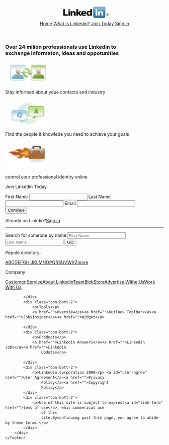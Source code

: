 <!DOCTYPE html>
<html lang="en">

<head>
    <meta charset="UTF-8">
    <meta name="viewport" content="width=device-width, initial-scale=1.0">
    <link rel="stylesheet" href="Linkedin.css">
    <title>Linkedin</title>
</head>

<body>
    <header class="head">
        <div class="logo"><img src="logo1.png" alt="logo" width="175px" height="50px"></div>
        <nav class="nav">
            <a href="#">Home</a>
            <a href="#">What is Linkedin?</a>
            <a href="#">Join Today</a>
            <a href="#">Sign in</a>
        </nav>
    </header>
    <main class="main-con">
        <div class="con-body">
            <div class="con-top">
                <div class="con-left">
                    <h3>Over 24 milion professionals use Linkedin to<br>exchange informaton, ideas and oppotunities</h3>
                    <div class="con-left-content">
                        <img src="users.png" alt="">
                        <p>Stay informed about youe contacts and industry</p>
                        <img src="chats.png" alt="">
                        <p>Find the people & knowlede you need to achieve your goals</p>
                        <img src="bag.png" alt="">
                        <p>control your professional identity online</p>
                    </div>
                </div>
                <div class="con-right">
                    <p class="join">Join Linkedin Today</p>
                    <form action="">
                        <div class="con-login">
                            <label for=""> First Name</label>
                            <input type="text" min="1" max="1" required>
                            <label for="">Last Name</label>
                            <input type="text" min="1" max="1" required>
                            <label for="">Email</label>
                            <input type="email" required>
                            <div></div>
                            <input class="submit" type="submit" value="Continue">
                            <div></div>
                            <p class="a1">Already on Linkdin?<a href="/signin">Sign in</a></p>
                        </div>
                    </form>
                </div>
            </div>
            <hr>
            <div class="con-bott">
                <form action="">
                    <div class="con-bott-1">
                        <label for=""> Search for someone by name
                            <input type="text" min="1" max="1" required placeholder="First Name">
                            <input type="text" min="1" max="1" required placeholder="Last Name">
                            <input class="GO" type="submit" value="GO">
                        </label>
                    </div>
                </form>
                <div class="con-bott-1">
                    <p>Pepole directory:</p><a href="">A</a><a href="">B</a><a href="">C</a><a href="">D</a><a
                        href="">E</a><a href="">F</a><a href="">G</a><a href="">H</a><a href="">I</a><a href="">J</a><a
                        href="">K</a><a href="">L</a><a href="">M</a><a href="">N</a><a href="">O</a><a href="">P</a><a
                        href="">Q</a><a href="">R</a><a href="">S</a><a href="">U</a><a href="">V</a><a href="">W</a><a
                        href="">X</a><a href="">Z</a><a href="">more</a>
                </div>
            </div>
        </div>
    </main>
    <footer class="con-footer">
        <div class="con-body-footer">
            <div class="con-bott-2">
                <p>Company</p>
                <a href="">Customer Service</a><a href="">About Linkedin</a><a href="">Team</a><a href="">Blok</a><a
                    href="">Store</a><a href="">Advertise Withe Us</a><a href="">Work
                    With Us</a>

            </div>
            <div class="con-bott-2">
                <p>Tools</p>
                <a href="">Overview</a><a href="">Outlook Toolbar</a><a href="">JobsInsider</a><a href="">Widget</a>

            </div>
            <div class="con-bott-2">
                <p>Products</p>
                <a href="">Linkedin Answers</a><a href="">Linkedin Jobs</a><a href="">Linkedin
                    Updates</a>

            </div>
            <div class="con-bott-2">
                <p>Linkedin Corporation 2008</p> <a id="user-agree" href="">User Agreement</a><a href="">Privacy
                    Policy</a><a href="">Copyright
                    Policy</a>
            </div>
            <div class="con-bott-2">
                <p>Use of this site is subject to express<a id="link-term" href="">tems of use</a>, whic commerical use
                    of this
                    site.Byconfinuing past this page, you agree to abide by these terms.</p>
            </div>
        </div>
    </footer>
</body>

</html>
